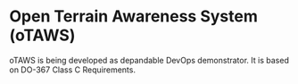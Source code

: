 # Open Terrain Awareness System (oTAWS)

oTAWS is being developed as depandable DevOps demonstrator. It is based on DO-367 Class C Requirements.
